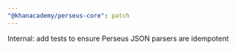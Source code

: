 ```yaml
---
"@khanacademy/perseus-core": patch
---
```


Internal: add tests to ensure Perseus JSON parsers are idempotent
